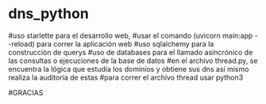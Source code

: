 # dns_python
#uso starlette para el desarrollo web,
#usar el comando (uvicorn main:app --reload) para correr la aplicación web
#uso sqlalchemy para la construcción de querys
#uso de databases para el llamado asincrónico de las consultas o ejecuciones de la base de datos
#en el archivo thread.py, se encuentra la lógica que estudia los dominios y obtiene sus dns así mismo realiza la auditoría de estas
#para correr el archivo thread usar python3

#GRACIAS
